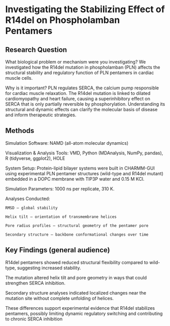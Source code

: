 # Investigating the Stabilizing Effect of R14del on Phospholamban Pentamers
## Research Question
What biological problem or mechanism were you investigating?
We investigated how the R14del mutation in phospholamban (PLN) affects the structural stability and regulatory function of PLN pentamers in cardiac muscle cells.

Why is it important?
PLN regulates SERCA, the calcium pump responsible for cardiac muscle relaxation. The R14del mutation is linked to dilated cardiomyopathy and heart failure, causing a superinhibitory effect on SERCA that is only partially reversible by phosphorylation. Understanding its structural and dynamic effects can clarify the molecular basis of disease and inform therapeutic strategies.

## Methods
Simulation Software: NAMD (all-atom molecular dynamics)

Visualization & Analysis Tools: VMD, Python (MDAnalysis, NumPy, pandas), R (tidyverse, ggplot2), HOLE

System Setup: Protein-lipid bilayer systems were built in CHARMM-GUI using experimental PLN pentamer structures (wild-type and R14del mutant) embedded in a DOPC membrane with TIP3P water and 0.15 M KCl.

Simulation Parameters: 1000 ns per replicate, 310 K.

Analyses Conducted:

    RMSD – global stability

    Helix tilt – orientation of transmembrane helices

    Pore radius profiles – structural geometry of the pentamer pore

    Secondary structure – backbone conformational changes over time

## Key Findings (general audience)

R14del pentamers showed reduced structural flexibility compared to wild-type, suggesting increased stability.

The mutation altered helix tilt and pore geometry in ways that could strengthen SERCA inhibition.

Secondary structure analyses indicated localized changes near the mutation site without complete unfolding of helices.

These differences support experimental evidence that R14del stabilizes pentamers, possibly limiting dynamic regulatory switching and contributing to chronic SERCA inhibition
